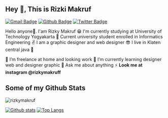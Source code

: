 ## Hey 👋, This is Rizki Makruf
[![Gmail Badge](https://img.shields.io/badge/-armppy8@gmail.com-c14438?style=flat&logo=Gmail&logoColor=white&link=mailto:armppy8@gmail.com)](mailto:armppy8@gmail.com) [![Github Badge](https://img.shields.io/badge/-rizkymakruf-grey?style=flat&logo=github&logoColor=white&link=https://github.com/rizkymakruf/)](https://www.github.com/rizkymakruf/) [![Twitter Badge](https://img.shields.io/badge/-@rizkymakruff-00acee?style=flat&logo=twitter&logoColor=white&link=https://twitter.com/@rizkymakruff/)](https://www.twitter.com/@Nineone77/) <p align='left'>Hello anyone👋. I'am Rizky Makruf 😁 I'm currently studying at University of Technology Yogyakarta 🏫 Current university student enrolled in Informatics Engineering ✌ I am a graphic designer and web designer 😎 I live in Klaten central java 🚩

🔭 I’m freelance at home and looking work
🌱 I’m currently learning designer web and designer graphic
💬 Ask me about anything
⚡ **Look me at instagram @rizkymakruff**</p>
## Some of my Github Stats
<p align=left> <img src=https://komarev.com/ghpvc/?username=rizkymakruf alt=rizkymakruf /> </p>

[![Github stats](https://github-readme-stats.vercel.app/api?username=rizkymakruf&show_icons=true&include_all_commits=true)](https://github.com/rizkymakruf/github-readme-stats)
[![Top Langs](https://github-readme-stats.vercel.app/api/top-langs/?username=rizkymakruf&layout=compact)](https://github.com/rizkymakruf/github-readme-stats)
